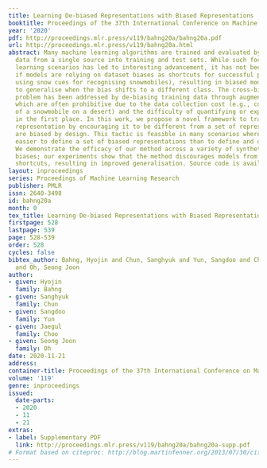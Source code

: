 ```yaml
---
title: Learning De-biased Representations with Biased Representations
booktitle: Proceedings of the 37th International Conference on Machine Learning
year: '2020'
pdf: http://proceedings.mlr.press/v119/bahng20a/bahng20a.pdf
url: http://proceedings.mlr.press/v119/bahng20a.html
abstract: Many machine learning algorithms are trained and evaluated by splitting
  data from a single source into training and test sets. While such focus on in-distribution
  learning scenarios has led to interesting advancement, it has not been able to tell
  if models are relying on dataset biases as shortcuts for successful prediction (e.g.,
  using snow cues for recognising snowmobiles), resulting in biased models that fail
  to generalise when the bias shifts to a different class. The cross-bias generalisation
  problem has been addressed by de-biasing training data through augmentation or re-sampling,
  which are often prohibitive due to the data collection cost (e.g., collecting images
  of a snowmobile on a desert) and the difficulty of quantifying or expressing biases
  in the first place. In this work, we propose a novel framework to train a de-biased
  representation by encouraging it to be different from a set of representations that
  are biased by design. This tactic is feasible in many scenarios where it is much
  easier to define a set of biased representations than to define and quantify bias.
  We demonstrate the efficacy of our method across a variety of synthetic and real-world
  biases; our experiments show that the method discourages models from taking bias
  shortcuts, resulting in improved generalisation. Source code is available at https://github.com/clovaai/rebias.
layout: inproceedings
series: Proceedings of Machine Learning Research
publisher: PMLR
issn: 2640-3498
id: bahng20a
month: 0
tex_title: Learning De-biased Representations with Biased Representations
firstpage: 528
lastpage: 539
page: 528-539
order: 528
cycles: false
bibtex_author: Bahng, Hyojin and Chun, Sanghyuk and Yun, Sangdoo and Choo, Jaegul
  and Oh, Seong Joon
author:
- given: Hyojin
  family: Bahng
- given: Sanghyuk
  family: Chun
- given: Sangdoo
  family: Yun
- given: Jaegul
  family: Choo
- given: Seong Joon
  family: Oh
date: 2020-11-21
address: 
container-title: Proceedings of the 37th International Conference on Machine Learning
volume: '119'
genre: inproceedings
issued:
  date-parts:
  - 2020
  - 11
  - 21
extras:
- label: Supplementary PDF
  link: http://proceedings.mlr.press/v119/bahng20a/bahng20a-supp.pdf
# Format based on citeproc: http://blog.martinfenner.org/2013/07/30/citeproc-yaml-for-bibliographies/
---
```

